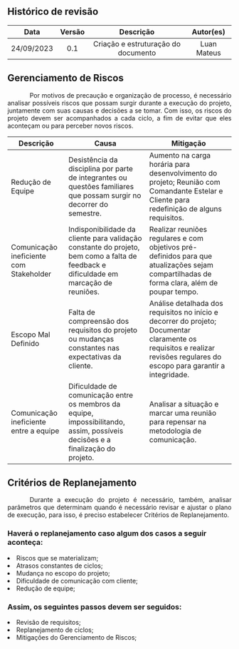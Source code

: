 ## Histórico de revisão

|    Data    | Versão |              Descrição              |  Autor(es)  |
| :--------: | :----: | :---------------------------------: | :---------: |
| 24/09/2023 |  0.1   | Criação e estruturação do documento | Luan Mateus |

## Gerenciamento de Riscos

<p style="text-indent: 50px;text-align: justify;">
Por motivos de precaução e organização de processo, é necessário analisar possíveis riscos que possam surgir durante a execução do projeto, juntamente com suas causas e decisões a se tomar. Com isso, os riscos do projeto devem ser acompanhados a cada ciclo, a fim de evitar que eles aconteçam ou para perceber novos riscos.
</p>

| Descrição                     | Causa                                                                                                                                             | Mitigação                                                                                                                                                                     |
| ----------------------------- | ------------------------------------------------------------------------------------------------------------------------------------------------- | ----------------------------------------------------------------------------------------------------------------------------------------------------------------------------- |
| Redução de Equipe             | Desistência da disciplina por parte de integrantes ou questões familiares que possam surgir no decorrer do semestre.                               | Aumento na carga horária para desenvolvimento do projeto; Reunião com Comandante Estelar e Cliente para redefinição de alguns requisitos.                         |
| Comunicação ineficiente com Stakeholder  | Indisponibilidade da cliente para validação constante do projeto, bem como a falta de feedback e dificuldade em marcação de reuniões.       | Realizar reuniões regulares e com objetivos pré-definidos para que atualizações sejam compartilhadas de forma clara, além de poupar tempo. |
| Escopo Mal Definido  | Falta de compreensão dos requisitos do projeto ou mudanças constantes nas expectativas da cliente. | Análise detalhada dos requisitos no início e decorrer do projeto; Documentar claramente os requisitos e realizar revisões regulares do escopo para garantir a integridade.                                                                                          |
| Comunicação ineficiente entre a equipe | Dificuldade de comunicação entre os membros da equipe, impossibilitando, assim, possíveis decisões e a finalização do projeto.                                        | Analisar a situação e marcar uma reunião para repensar na metodologia de comunicação.                                                                                             |

## Critérios de Replanejamento

<p style="text-indent: 50px;text-align: justify;">
Durante a execução do projeto é necessário, também, analisar parâmetros que determinam quando é necessário revisar e ajustar o plano de execução, para isso, é preciso estabelecer Critérios de Replanejamento.
</p>

### Haverá o replanejamento caso algum dos casos a seguir aconteça:

<li>Riscos que se materializam;</li>
<li>Atrasos constantes de ciclos;</li>
<li>Mudança no escopo do projeto;</li>
<li>Dificuldade de comunicação com cliente;</li>
<li>Redução de equipe;</li>

### Assim, os seguintes passos devem ser seguidos:

<li>Revisão de requisitos;</li>
<li>Replanejamento de ciclos;</li>
<li>Mitigações do Gerenciamento de Riscos;</li>